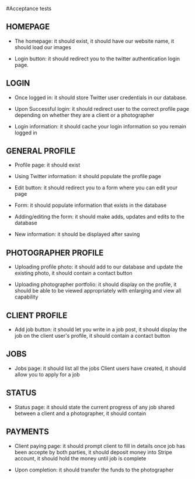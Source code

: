 #Acceptance tests

## HOMEPAGE
* The homepage: it should exist, it should have our website name, it should load our images

* Login button: it should redirect you to the twitter authentication login page.


## LOGIN
* Once logged in: it should store Twitter user credentials in our database.

* Upon Successful login: it should redirect user to the correct profile page depending on whether they are a client or a photographer

* Login information: it should cache your login information so you remain logged in


## GENERAL PROFILE
* Profile page: it should exist

* Using Twitter information: it should populate the profile page

* Edit button: it should redirect you to a form where you can edit your page

* Form: it should populate information that exists in the database

* Adding/editing the form: it should make adds, updates and edits to the database

* New information: it should be displayed after saving


## PHOTOGRAPHER PROFILE
* Uploading profile photo: it should add to our database and update the existing photo, it should contain a contact button

* Uploading photographer portfolio: it should display on the profile, it should be able to be viewed appropriately with enlarging and view all capability


## CLIENT PROFILE
* Add job button: it should let you write in a job post, it should display the job on the client user's profile, it should contain a contact button


## JOBS
* Jobs page: it should list all the jobs Client users have created, it should allow you to apply for a job


## STATUS
* Status page: it should state the current progress of any job shared between a client and a photographer, it should contain 

## PAYMENTS
* Client paying page: it should prompt client to fill in details once job has been accepte by both parties, it should deposit money into Stripe account, it should hold the money until job is complete

* Upon completion: it should transfer the funds to the photographer